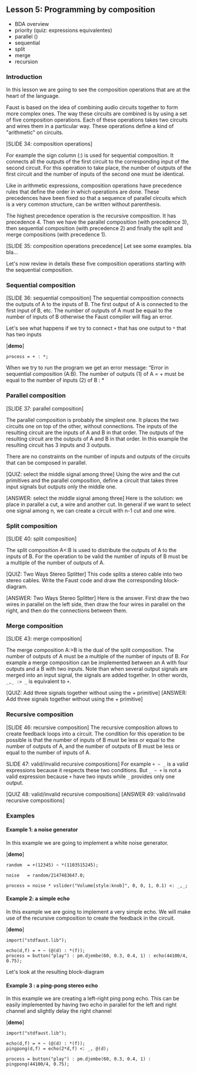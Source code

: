 
## Lesson 5: Programming by composition
- BDA overview
- priority (quiz: expressions equivalentes)
- parallel ()
- sequential
- split
- merge
- recursion

### Introduction
In this lesson we are going to see the composition operations that are at the heart of the language.

Faust is based on the idea of combining audio circuits together to form more complex ones. The way these circuits are combined is by using a set of five composition operations. Each of these operations takes two circuits and wires them in a particular way. These operations define a kind of "arithmetic" on circuits.

[SLIDE 34: composition operations]

For example the sign column (:) is used for sequential composition. It connects all the outputs of the first circuit to the corresponding input of the second circuit. For this operation to take place, the number of outputs of the first circuit and the number of inputs of the second one must be identical.

Like in arithmetic expressions, composition operations have precedence rules that define the order in which operations are done. These precedences have been fixed so that a sequence of parallel circuits which is a very common structure, can be written without parenthesis.

The highest precedence operation is the recursive composition. It has precedence 4. Then we have the parallel composition (with precedence 3), then sequential composition (with precedence 2) and finally the split and merge compositions (with precedence 1).

[SLIDE 35: composition operations precedence]
Let see some examples. bla bla...

Let's now review in details these five composition operations starting with the sequential composition.

### Sequential composition

[SLIDE 36: sequential composition]
The sequential composition connects the outputs of A to the inputs of B. The first output of A is connected to the first input of B, etc. The number of outputs of A must be equal to the number of inputs of B otherwise the Faust compiler will flag an error.

Let's see what happens if we try to connect `+` that has one output to `*` that has two inputs

[**demo**]

    process = + : *;


When we try to run the program we get an error message:
“Error in sequential composition (A:B).
The number of outputs (1) of A = + must be equal to the number of inputs (2) of B : *

### Parallel composition

[SLIDE 37: parallel composition]

The parallel composition is probably the simplest one. It places the two circuits one on top of the other, without connections. The inputs of the resulting circuit are the inputs of A and B in that order. The outputs of the resulting circuit are the outputs of A and B in that order. In this example the resulting circuit has 3 inputs and 3 outputs.

There are no constraints on the number of inputs and outputs of the circuits that can be composed in parallel.

[QUIZ: select the middle signal among three]
Using the wire and the cut primitives and the parallel composition, define a circuit that takes three input signals but outputs only the middle one.

[ANSWER: select the middle signal among three]
Here is the solution: we place in parallel a cut, a wire and another cut. In general if we want to select one signal among n, we can create a circuit with n-1 cut and one wire.

### Split composition

[SLIDE 40: split composition]

The split composition A<:B is used to distribute the outputs of A to the inputs of B.
For the operation to be valid the number of inputs of B must be a multiple of the number of outputs of A.

[QUIZ: Two Ways Stereo Splitter]
This code splits a stereo cable into two stereo cables. Write the Faust code and draw the corresponding block-diagram.

[ANSWER: Two Ways Stereo Splitter]
Here is the answer. First draw the two wires in parallel on the left side, then draw the four wires in parallel on the right, and then do the connections between them.


### Merge composition

[SLIDE 43: merge composition]

The merge composition A:>B is the dual of the split composition. The number of outputs of A must be a multiple of the number of inputs of B. For example a merge composition can be implemented between an A with four outputs and a B with two inputs. Note than when several output signals are merged into an input signal, the signals are added together. In other words, `_,_ :> _` is equivalent to `+`.

[QUIZ: Add three signals together without using the + primitive]
[ANSWER: Add three signals together without using the + primitive]


### Recursive composition

[SLIDE 46: recursive composition]
The recursive composition allows to create feedback loops into a circuit. The condition for this operation to be possible is that the number of inputs of B must be less or equal to the number of outputs of A, and the number of outputs of B must be less or equal to the number of inputs of A.

SLIDE 47: valid/invalid recursive compositions]
For example `+ ~ _` is a valid expressions because it respects these two conditions. But `_ ~ +` is not a valid expression because  `+` have two inputs while `_` provides only one output.

[QUIZ 48: valid/invalid recursive compositions]
[ANSWER 49: valid/invalid recursive compositions]

### Examples

#### Example 1: a noise generator

In this example we are going to implement a white noise generator.

[**demo**]

    random  = +(12345) ~ *(1103515245);

    noise   = random/2147483647.0;

    process = noise * vslider("Volume[style:knob]", 0, 0, 1, 0.1) <: _,_;



#### Example 2: a simple echo

In this example we are going to implement a very simple echo. We will make use of the recursive composition to create the feedback in the circuit.

[**demo**]

    import("stdfaust.lib");

    echo(d,f) = + ~ (@(d) : *(f));
    process = button("play") : pm.djembe(60, 0.3, 0.4, 1) : echo(44100/4, 0.75);


Let's look at the resulting block-diagram

#### Example 3 : a ping-pong stereo echo
In this example we are creating a left-right ping pong echo. This can be easily implemented by having two echo in parallel for the left and right channel and slightly delay the right channel

[**demo**]

    import("stdfaust.lib");

    echo(d,f) = + ~ (@(d) : *(f));
    pingpong(d,f) = echo(2*d,f) <: _, @(d);

    process = button("play") : pm.djembe(60, 0.3, 0.4, 1) : pingpong(44100/4, 0.75);






